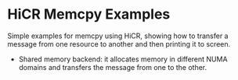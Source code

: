 HiCR Memcpy Examples
=====================

Simple examples for memcpy using HiCR, showing how to transfer a message from one resource to another and then printing it to screen.

* Shared memory backend: it allocates memory in different NUMA domains and transfers the message from one to the other.
